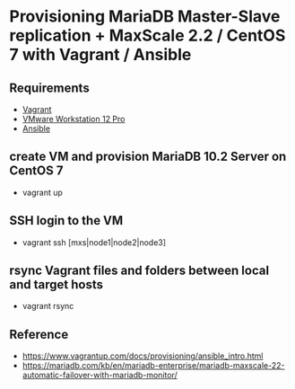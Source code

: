# Provisioning MariaDB Master-Slave replication + MaxScale 2.2 / CentOS 7 with Vagrant / Ansible

## Requirements

* [Vagrant](https://www.vagrantup.com/downloads.html)
* [VMware Workstation 12 Pro](https://www.vmware.com/products/workstation.html)
* [Ansible](https://www.ansible.com/)

## create VM and provision MariaDB 10.2 Server on CentOS 7

* vagrant up

## SSH login to the VM

* vagrant ssh [mxs|node1|node2|node3]

## rsync Vagrant files and folders between local and target hosts

* vagrant rsync

## Reference
* https://www.vagrantup.com/docs/provisioning/ansible_intro.html
* https://mariadb.com/kb/en/mariadb-enterprise/mariadb-maxscale-22-automatic-failover-with-mariadb-monitor/ 
